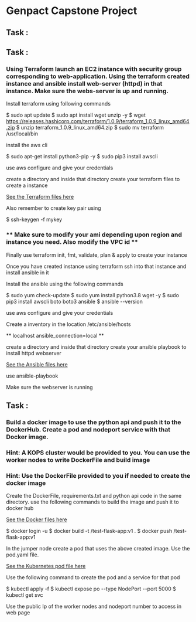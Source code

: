 # Genpact Capstone Project
## Task :
### 

## Task :
### Using Terraform launch an EC2 instance with security group corresponding to web-application. Using the terraform created instance and ansible install web-server (httpd) in that instance. Make sure the webs-server is up and running.

Install terraform using following commands

$ sudo apt update
$ sudo apt install wget unzip -y
$ wget https://releases.hashicorp.com/terraform/1.0.9/terraform_1.0.9_linux_amd64.zip
$ unzip terraform_1.0.9_linux_amd64.zip
$ sudo mv terraform /usr/local/bin

install the aws cli

$ sudo apt-get install python3-pip -y
$ sudo pip3 install awscli 

use aws configure and give your credentials

create a directory and inside that directory create your terraform files to create a instance

<a href="https://github.com/cloudthat-devops/genpact_capstone_batch1/tree/main/terraform">See the Terraform files here</a>

Also remember to create key pair using 

$ ssh-keygen -f mykey

### ** Make sure to modify your ami depending upon region and instance you need. Also modify the VPC id **

Finally use terraform init, fmt, validate, plan & apply to create your instance


Once you have created instance using terraform ssh into that instance and install ansible in it

Install the ansible using the following commands

$ sudo yum check-update
$ sudo yum install python3.8 wget -y
$ sudo pip3 install awscli boto boto3 ansible
$ ansible --version

use aws configure and give your credentials

Create a inventory in the location /etc/ansible/hosts

** localhost ansible_connection=local **

create a directory and inside that directory create your ansible playbook to install httpd webserver

<a href="https://github.com/cloudthat-devops/genpact_capstone_batch1/tree/main/ansible">See the Ansible files here</a>

use ansible-playbook <playbook name.yaml> 
  
Make sure the webserver is running
  
## Task :
### Build a docker image to use the python api and push it to the DockerHub. Create a pod and nodeport service with that Docker image.
  
###  Hint: A KOPS cluster would be provided to you. You can use the worker nodes to write DockerFile and build image
###  Hint: Use the DockerFile provided to you if needed to create the docker image
 
Create the DockerFile, requirements.txt and python api code in the same directory. use the following commands to build the image and push it to docker hub
  
<a href="https://github.com/cloudthat-devops/genpact_capstone_batch1/tree/main/Docker">See the Docker files here</a>
  
  $ docker login -u <username> 
  $ docker build -t <username>/test-flask-app:v1 . 
  $ docker push <username>/test-flask-app:v1 

In the jumper node create a pod that uses the above created image. Use the pod.yaml file.
  
<a href="https://github.com/cloudthat-devops/genpact_capstone_batch1/tree/main/kubernetes">See the Kubernetes pod file here</a>
  
Use the following command to create the pod and a service for that pod
  
$ kubectl apply -f <pod file name.yaml>
$ kubectl expose po <pod name> --type NodePort --port 5000
$ kubectl get svc

Use the public Ip of the worker nodes and nodeport number to access in web page
                      
 
  






